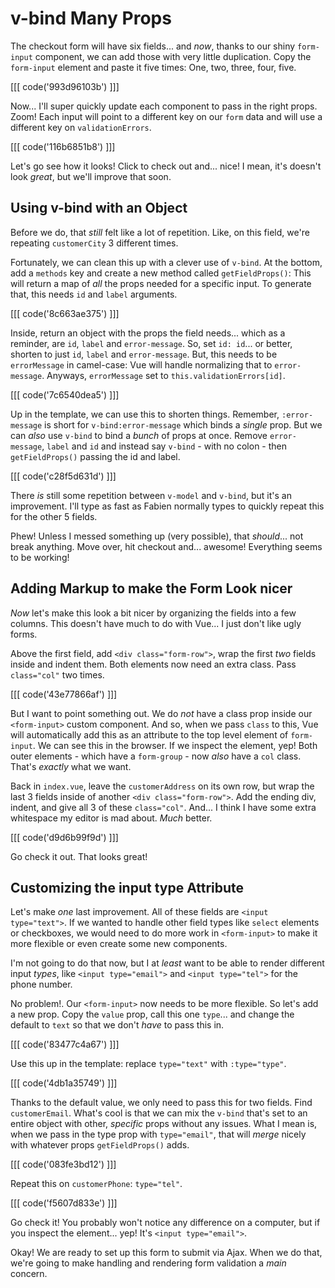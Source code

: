 # v-bind Many Props

The checkout form will have six fields... and *now*, thanks to our shiny `form-input`
component, we can add those with very little duplication. Copy the `form-input`
element and paste it five times: One, two, three, four, five.

[[[ code('993d96103b') ]]]

Now... I'll super quickly update each component to pass in the right props.
Zoom! Each input will point to a different key on our `form` data and will use a
different key on `validationErrors`.

[[[ code('116b6851b8') ]]]

Let's go see how it looks! Click to check out and... nice! I mean, it's doesn't
look *great*, but we'll improve that soon.

## Using v-bind with an Object

Before we do, that *still* felt like a lot of repetition. Like, on this field,
we're repeating `customerCity` 3 different times.

Fortunately, we can clean this up with a clever use of `v-bind`. At the bottom,
add a `methods` key and create a new method called `getFieldProps()`: This will
return a map of *all* the props needed for a specific input. To generate that,
this needs `id` and `label` arguments.

[[[ code('8c663ae375') ]]]

Inside, return an object with the props the field needs... which as a reminder,
are `id`, `label` and `error-message`. So, set `id: id`... or better, shorten to
just `id`, `label` and `error-message`. But, this needs to be `errorMessage` in
camel-case: Vue will handle normalizing that to `error-message`. Anyways,
`errorMessage` set to `this.validationErrors[id]`.

[[[ code('7c6540dea5') ]]]

Up in the template, we can use this to shorten things.
Remember, `:error-message` is short for `v-bind:error-message` which binds a
*single* prop. But we can *also* use `v-bind` to bind a *bunch* of props at once.
Remove `error-message`, `label` and `id` and instead say `v-bind` - with no colon -
then `getFieldProps()` passing the id and label.

[[[ code('c28f5d631d') ]]]

There *is* still some repetition between `v-model` and `v-bind`, but it's an
improvement. I'll type as fast as Fabien normally types to quickly repeat this
for the other 5 fields.

Phew! Unless I messed something up (very possible), that *should*... not break
anything. Move over, hit checkout and... awesome! Everything seems to be working!

## Adding Markup to make the Form Look nicer

*Now* let's make this look a bit nicer by organizing the fields into a few columns.
This doesn't have much to do with Vue... I just don't like ugly forms.

Above the first field, add `<div class="form-row">`, wrap the first *two* fields
inside and indent them. Both elements now need an extra class. Pass `class="col"`
two times.

[[[ code('43e77866af') ]]]

But I want to point something out. We do *not* have a class prop inside our
`<form-input>` custom component. And so, when we pass `class` to this, Vue will
automatically add this as an attribute to the top level element of `form-input`.
We can see this in the browser. If we inspect the element, yep! Both outer
elements - which have a `form-group` - now *also* have a `col` class. That's
*exactly* what we want.

Back in `index.vue`, leave the `customerAddress` on its own row, but wrap the last
3 fields inside of another `<div class="form-row">`. Add the ending div, indent,
and give all 3 of these `class="col"`. And... I think I have some extra
whitespace my editor is mad about. *Much* better.

[[[ code('d9d6b99f9d') ]]]

Go check it out. That looks great!

## Customizing the input type Attribute

Let's make *one* last improvement. All of these fields are `<input type="text">`.
If we wanted to handle other field types like `select` elements or checkboxes, we
would need to do more work in `<form-input>` to make it more flexible or even
create some new components.

I'm not going to do that now, but I at *least* want to be able to render
different input *types*, like `<input type="email">` and `<input type="tel">`
for the phone number.

No problem!. Our `<form-input>` now needs to be more flexible. So let's add a new
prop. Copy the `value` prop, call this one `type`... and change the default
to `text` so that we don't *have* to pass this in.

[[[ code('83477c4a67') ]]]

Use this up in the template: replace `type="text"` with `:type="type"`.

[[[ code('4db1a35749') ]]]

Thanks to the default value, we only need to pass this for two fields. Find
`customerEmail`. What's cool is that we can mix the `v-bind` that's set to an
entire object with other, *specific* props without any issues. What I mean is,
when we pass in the type prop with `type="email"`, that will *merge* nicely
with whatever props `getFieldProps()` adds.

[[[ code('083fe3bd12') ]]]

Repeat this on `customerPhone`: `type="tel"`.

[[[ code('f5607d833e') ]]]

Go check it! You probably won't notice any difference on a computer, but if you
inspect the element... yep! It's `<input type="email">`.

Okay! We are ready to set up this form to submit via Ajax. When we do that, we're
going to make handling and rendering form validation a *main* concern.
